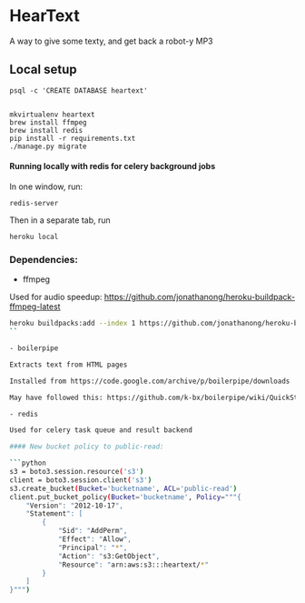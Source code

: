 # HearText

A way to give some texty, and get back a robot-y MP3


## Local setup

    psql -c 'CREATE DATABASE heartext'


    mkvirtualenv heartext
    brew install ffmpeg
    brew install redis
    pip install -r requirements.txt
    ./manage.py migrate

#### Running locally with redis for celery background jobs

In one window, run:

    redis-server

Then in a separate tab, run

    heroku local


### Dependencies:

- ffmpeg

Used for audio speedup: https://github.com/jonathanong/heroku-buildpack-ffmpeg-latest

```bash
heroku buildpacks:add --index 1 https://github.com/jonathanong/heroku-buildpack-ffmpeg-latest.git
``

- boilerpipe

Extracts text from HTML pages

Installed from https://code.google.com/archive/p/boilerpipe/downloads

May have followed this: https://github.com/k-bx/boilerpipe/wiki/QuickStart

- redis

Used for celery task queue and result backend

#### New bucket policy to public-read:

```python
s3 = boto3.session.resource('s3')
client = boto3.session.client('s3')
s3.create_bucket(Bucket='bucketname', ACL='public-read')
client.put_bucket_policy(Bucket='bucketname', Policy="""{
    "Version": "2012-10-17",
    "Statement": [
        {
            "Sid": "AddPerm",
            "Effect": "Allow",
            "Principal": "*",
            "Action": "s3:GetObject",
            "Resource": "arn:aws:s3:::heartext/*"
        }
    ]
}""")
```
